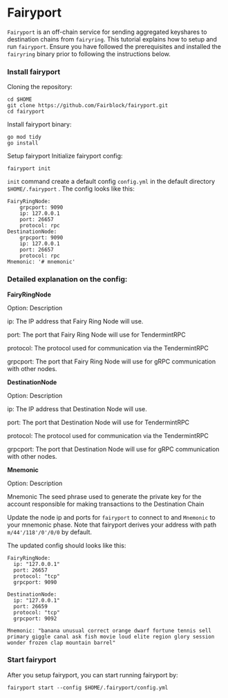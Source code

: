 # Fairyport
`Fairyport` is an off-chain service for sending aggregated keyshares to destination chains from `fairyring`. This tutorial explains how to setup and run `fairyport`. Ensure you have followed the prerequisites and installed the `fairyring` binary prior to following the instructions below.

### Install fairyport
Cloning the repository:
```
cd $HOME
git clone https://github.com/Fairblock/fairyport.git
cd fairyport
```
Install fairyport binary:
```
go mod tidy
go install
```
Setup fairyport
Initialize fairyport config:
```
fairyport init
```
`init` command create a default config `config.yml` in the default directory `$HOME/.fairyport` . The config looks like this:
```
FairyRingNode:
    grpcport: 9090
    ip: 127.0.0.1
    port: 26657
    protocol: rpc
DestinationNode:
    grpcport: 9090
    ip: 127.0.0.1
    port: 26657
    protocol: rpc
Mnemonic: '# mnemonic'
```
### Detailed explanation on the config:

**FairyRingNode**

Option:	  Description

ip:	      The IP address that Fairy Ring Node will use.

port:	    The port that Fairy Ring Node will use for TendermintRPC

protocol:	The protocol used for communication via the TendermintRPC

grpcport:	The port that Fairy Ring Node will use for gRPC communication with other nodes.

**DestinationNode**

Option:	  Description

ip:	      The IP address that Destination Node will use.

port:	    The port that Destination Node will use for TendermintRPC

protocol:	The protocol used for communication via the TendermintRPC

grpcport:	The port that Destination Node will use for gRPC communication with other nodes.

**Mnemonic**

Option:    	Description

Mnemonic	  The seed phrase used to generate the private key for the account responsible for making transactions to the Destination Chain

Update the node ip and ports for `fairyport` to connect to and `Mnemonic` to your mnemonic phase. Note that fairyport derives your address with path `m/44'/118'/0'/0/0` by default.

The updated config should looks like this:
```
FairyRingNode:
  ip: "127.0.0.1"
  port: 26657
  protocol: "tcp"
  grpcport: 9090

DestinationNode:
  ip: "127.0.0.1"
  port: 26659
  protocol: "tcp"
  grpcport: 9092

Mnemonic: "banana unusual correct orange dwarf fortune tennis sell primary giggle canal ask fish movie loud elite region glory session wonder frozen clap mountain barrel"
```

### Start fairyport
After you setup fairyport, you can start running fairyport by:
```
fairyport start --config $HOME/.fairyport/config.yml
```
